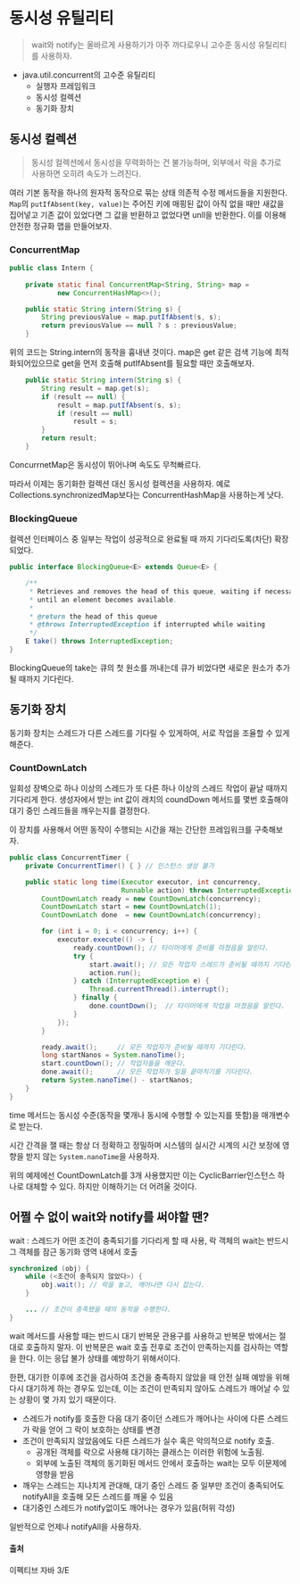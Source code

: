 # 동시성 유틸리티
> wait와 notify는 올바르게 사용하기가 아주 까다로우니 고수준 동시성 유틸리티를 사용하자. 

- java.util.concurrent의 고수준 유틸리티
  - 실행자 프레임워크
  - 동시성 컬렉션
  - 동기화 장치
  
## 동시성 컬렉션

> 동시성 컬렉션에서 동시성을 무력화하는 건 불가능하며, 외부에서 락을 추가로 사용하면 오히려 속도가 느려진다. 

여러 기본 동작을 하나의 원자적 동작으로 묶는 상태 의존적 수정 메서드들을 지원한다. 
`Map`의 `putIfAbsent(key, value)`는 주어진 키에 매핑된 값이 아직 없을 때만 새값을 집어넣고 기존 값이 있었다면 그 값을 반환하고 없었다면 unll을 반환한다. 이를 이용해 안전한 정규화 맵을 만들어보자.

### ConcurrentMap

```java
public class Intern {
 
    private static final ConcurrentMap<String, String> map =
            new ConcurrentHashMap<>();

    public static String intern(String s) {
        String previousValue = map.putIfAbsent(s, s);
        return previousValue == null ? s : previousValue;
    }
````
위의 코드는 String.intern의 동작을 흉내낸 것이다. map은 get 같은 검색 기능에 최적화되어있으므로 get을 먼저 호출해 putIfAbsent를 필요할 때만 호출해보자. 

```java
    public static String intern(String s) {
        String result = map.get(s);
        if (result == null) {
            result = map.putIfAbsent(s, s);
            if (result == null)
                result = s;
        }
        return result;
    }
```
ConcurrnetMap은 동시성이 뛰어나며 속도도 무척빠르다. 

따라서 이제는 동기화한 컬렉션 대신 동시성 컬렉션을 사용하자. 예로 Collections.synchronizedMap보다는 ConcurrentHashMap을 사용하는게 낫다. 

### BlockingQueue
컬렉션 인터페이스 중 일부는 작업이 성공적으로 완료될 때 까지 기다리도록(차단) 확장되었다. 

```java
public interface BlockingQueue<E> extends Queue<E> {

    /**
     * Retrieves and removes the head of this queue, waiting if necessary
     * until an element becomes available.
     *
     * @return the head of this queue
     * @throws InterruptedException if interrupted while waiting
     */
    E take() throws InterruptedException;
}
```
BlockingQueue의 take는 큐의 첫 원소를 꺼내는데 큐가 비었다면 새로운 원소가 추가될 때까지 기다린다. 

## 동기화 장치
동기화 장치는 스레드가 다른 스레드를 기다릴 수 있게하여, 서로 작업을 조율할 수 있게 해준다. 

### CountDownLatch
일회성 장벽으로 하나 이상의 스레드가 또 다른 하나 이상의 스레드 작업이 끝날 때까지 기다리게 한다. 
생성자에서 받는 int 값이 래치의 coundDown 메서드를 몇번 호출해야 대기 중인 스레드들을 깨우는지를 결정한다. 

이 장치를 사용해서 어떤 동작이 수행되는 시간을 재는 간단한 프레임워크를 구축해보자. 

```java
public class ConcurrentTimer {
    private ConcurrentTimer() { } // 인스턴스 생성 불가

    public static long time(Executor executor, int concurrency,
                            Runnable action) throws InterruptedException {
        CountDownLatch ready = new CountDownLatch(concurrency);
        CountDownLatch start = new CountDownLatch(1);
        CountDownLatch done  = new CountDownLatch(concurrency);

        for (int i = 0; i < concurrency; i++) {
            executor.execute(() -> {
                ready.countDown(); // 타이머에게 준비를 마쳤음을 알린다.
                try {
                    start.await(); // 모든 작업자 스레드가 준비될 때까지 기다린다.
                    action.run();
                } catch (InterruptedException e) {
                    Thread.currentThread().interrupt();
                } finally {
                    done.countDown();  // 타이머에게 작업을 마쳤음을 알린다.
                }
            });
        }

        ready.await();     // 모든 작업자가 준비될 때까지 기다린다.
        long startNanos = System.nanoTime();
        start.countDown(); // 작업자들을 깨운다.
        done.await();      // 모든 작업자가 일을 끝마치기를 기다린다.
        return System.nanoTime() - startNanos;
    }
}
```
time 메서드는 동시성 수준(동작을 몇개나 동시에 수행할 수 있는지를 뜻함)을 매개변수로 받는다. 

시간 간격을 잴 때는 항상 더 정확하고 정밀하며 시스템의 실시간 시계의 시간 보정에 영향을 받지 않는 `System.nanoTime`을 사용하자. 

위의 예제에선 CountDownLatch를 3개 사용했지만 이는 CyclicBarrier인스턴스 하나로 대체할 수 있다. 하지만 이해하기는 더 어려울 것이다. 

## 어쩔 수 없이 wait와 notify를 써야할 땐?
wait : 스레드가 어떤 조건이 충족되기를 기다리게 할 때 사용, 락 객체의 wait는 반드시 그 객체를 잠근 동기화 영역 내에서 호출

```java
synchronized (obj) {
    while (<조건이 충족되지 않았다>) {
        obj.wait(); // 락을 놓고, 깨어나면 다시 잡는다.
    }

    ... // 조건이 충족됐을 때의 동작을 수행한다.
}
```
wait 메서드를 사용할 때는 반드시 대기 반복문 관용구를 사용하고 반복문 밖에서는 절대로 호출하지 말자. 이 반복문은 wait 호출 전후로 조건이 만족하는지를 검사하는 역할을 한다. 이는 응답 불가 상태를 예방하기 위해서이다.

한편, 대기한 이후에 조건을 검사하여 조건을 충족하지 않았을 때 안전 실패 예방을 위해 다시 대기하게 하는 경우도 있는데, 이는 조건이 만족되지 않아도 스레드가 깨어날 수 있는 상황이 몇 가지 있기 때문이다.

- 스레드가 notify를 호출한 다음 대기 중이던 스레드가 깨어나는 사이에 다른 스레드가 락을 얻어 그 락이 보호하는 상태를 변경
- 조건이 만족되지 않았음에도 다른 스레드가 실수 혹은 악의적으로 notify 호출. 
   - 공개된 객체를 락으로 사용해 대기하는 클래스는 이러한 위험에 노출됨. 
   - 외부에 노출된 객체의 동기화된 메서드 안에서 호출하는 wait는 모두 이문제에 영향을 받음
- 깨우는 스레드는 지나치게 관대해, 대기 중인 스레드 중 일부만 조건이 충족되어도 notifyAll을 호출해 모든 스레드를 깨울 수 있음
- 대기중인 스레드가 notify없이도 깨어나는 경우가 있음(허위 각성)

일반적으로 언제나 notifyAll을 사용하자. 

#### 출처

이펙티브 자바 3/E

